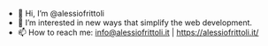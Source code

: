 - 👋 Hi, I’m @alessiofrittoli
- 👀 I’m interested in new ways that simplify the web development.
- 📫 How to reach me: info@alessiofrittoli.it | https://alessiofrittoli.it/

<!---
alessiofrittoli/alessiofrittoli is a ✨ special ✨ repository because its `README.md` (this file) appears on your GitHub profile.
You can click the Preview link to take a look at your changes.
--->
